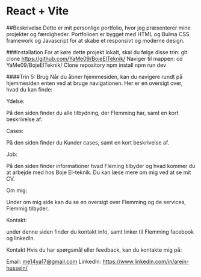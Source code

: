 # React + Vite

##Beskrivelse
Dette er mit personlige portfolio, hvor jeg præsenterer mine projekter og færdigheder. Portfolioen er bygget med HTML og Bulma CSS framework og Javascript for at skabe et responsivt og moderne design.


###Installation
For at køre dette projekt lokalt, skal du følge disse trin: git clone https://github.com/YaMe09/BojeElTeknik/ Naviger til mappen: cd YaMe09/BojeElTeknik/
Clone repository 
npm install
npm run dev

####Trin 5: Brug
Når du åbner hjemmesiden, kan du navigere rundt på hjemmesiden enten ved at bruge navigationen. Her er en oversigt over, hvad du kan finde:

 Ydelse:

 På den siden finder du alle tilbydning, der Flemming har, samt en kort beskrivelse af.

Cases:

På den siden finder du Kunder cases, samt en kort beskrivelse af. 

Job:

På den siden finder informationer hvad Fleming tilbyder og hvad kommer du at arbejde med hos Boje El-teknik.
Du kan læse mere om mig ved at se mit CV.

Om mig:

Under om mig side kan du se en oversigt over Flemming og de services, Flemmig tilbyder.

Kontakt:

under denne siden finder du kontakt info, samt linker til Flemming facebook og linkedIn.


Kontakt
Hvis du har spørgsmål eller feedback, kan du kontakte mig på:

Email: me14ya17@gmail.com
LinkedIn: https://www.linkedin.com/in/arein-hussein/
